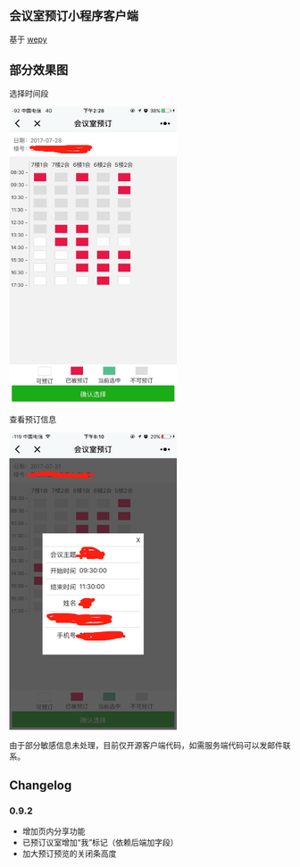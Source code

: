 ## 会议室预订小程序客户端

基于 [wepy](https://github.com/wepyjs/wepy)

## 部分效果图
选择时间段

<img width="300" src="https://raw.githubusercontent.com/jiayx/meeting-room/master/image/image0.jpeg"/>

查看预订信息

<img width="300" src="https://raw.githubusercontent.com/jiayx/meeting-room/master/image/image1.jpeg"/>


由于部分敏感信息未处理，目前仅开源客户端代码，如需服务端代码可以发邮件联系。

## Changelog

### 0.9.2
* 增加页内分享功能
* 已预订议室增加“我”标记（依赖后端加字段）
* 加大预订预览的关闭条高度
